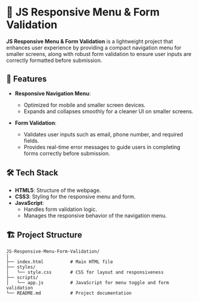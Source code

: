 # 📱 JS Responsive Menu & Form Validation

**JS Responsive Menu & Form Validation** is a lightweight project that enhances user experience by providing a compact navigation menu for smaller screens, along with robust form validation to ensure user inputs are correctly formatted before submission.

## 🚀 Features

- **Responsive Navigation Menu**: 
  - Optimized for mobile and smaller screen devices.
  - Expands and collapses smoothly for a cleaner UI on smaller screens.
  
- **Form Validation**:
  - Validates user inputs such as email, phone number, and required fields.
  - Provides real-time error messages to guide users in completing forms correctly before submission.

## 🛠️ Tech Stack

- **HTML5**: Structure of the webpage.
- **CSS3**: Styling for the responsive menu and form.
- **JavaScript**: 
  - Handles form validation logic.
  - Manages the responsive behavior of the navigation menu.

## 🏗️ Project Structure

```
JS-Responsive-Menu-Form-Validation/
│
├── index.html          # Main HTML file
├── styles/
│   └── style.css       # CSS for layout and responsiveness
├── scripts/
│   └── app.js          # JavaScript for menu toggle and form validation
└── README.md           # Project documentation
```

